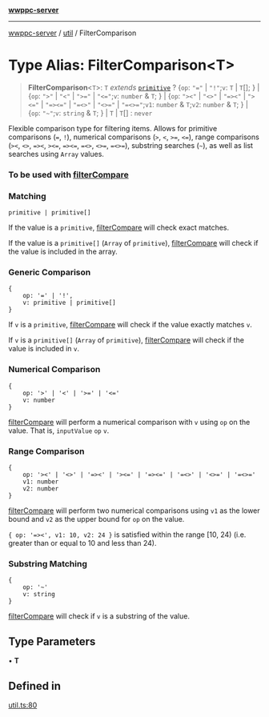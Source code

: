 [**wwppc-server**](../../README.md)

***

[wwppc-server](../../modules.md) / [util](../README.md) / FilterComparison

# Type Alias: FilterComparison\<T\>

> **FilterComparison**\<`T`\>: `T` *extends* [`primitive`](primitive.md) ? \{`op`: `"="` \| `"!"`;`v`: `T` \| `T`[]; \} \| \{`op`: `">"` \| `"<"` \| `">="` \| `"<="`;`v`: `number` & `T`; \} \| \{`op`: `"><"` \| `"<>"` \| `"=><"` \| `"><="` \| `"=><="` \| `"=<>"` \| `"<>="` \| `"=<>="`;`v1`: `number` & `T`;`v2`: `number` & `T`; \} \| \{`op`: `"~"`;`v`: `string` & `T`; \} \| `T` \| `T`[] : `never`

Flexible comparison type for filtering items. Allows for primitive comparisons (`=`, `!`),
numerical comparisons (`>`, `<`, `>=`, `<=`), range comparisons (`><`, `<>`, `=><`, `><=`, `=><=`, `=<>`, `<>=`, `=<>=`),
substring searches (`~`), as well as list searches using `Array` values.

### To be used with [filterCompare](../functions/filterCompare.md)

### Matching

```
primitive | primitive[]
```

If the value is a `primitive`, [filterCompare](../functions/filterCompare.md) will check exact matches.

If the value is a `primitive[]` (`Array` of `primitive`), [filterCompare](../functions/filterCompare.md) will check if the value is included in the array.

### Generic Comparison

```
{
    op: '=' | '!',
    v: primitive | primitive[]
}
```

If `v` is a `primitive`, [filterCompare](../functions/filterCompare.md) will check if the value exactly matches `v`.

If `v` is a `primitive[]` (`Array` of `primitive`), [filterCompare](../functions/filterCompare.md) will check if the value is included in `v`.

### Numerical Comparison

```
{
    op: '>' | '<' | '>=' | '<='
    v: number
}
```

[filterCompare](../functions/filterCompare.md) will perform a numerical comparison with `v` using `op` on the value. That is, `inputValue` `op` `v`.

### Range Comparison

```
{
    op: '><' | '<>' | '=><' | '><=' | '=><=' | '=<>' | '<>=' | '=<>='
    v1: number
    v2: number
}
```

[filterCompare](../functions/filterCompare.md) will perform two numerical comparisons using `v1` as the lower bound and `v2` as the upper bound for `op` on the value.

`{ op: '=><', v1: 10, v2: 24 }` is satisfied within the range [10, 24) (i.e. greater than or equal to 10 and less than 24).

### Substring Matching

```
{
    op: '~'
    v: string
}
```

[filterCompare](../functions/filterCompare.md) will check if `v` is a substring of the value.

## Type Parameters

• **T**

## Defined in

[util.ts:80](https://github.com/WWPPC/WWPPC-server/blob/c08bb5874acf9739d5547370b47d1a65e80f6db4/src/util.ts#L80)
